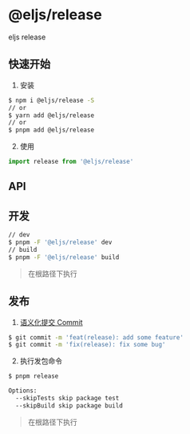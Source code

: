 # @eljs/release

eljs release

## 快速开始

1. 安装

```bash
$ npm i @eljs/release -S
// or
$ yarn add @eljs/release
// or
$ pnpm add @eljs/release
```

2. 使用

```ts
import release from '@eljs/release'
```

## API


## 开发

```bash
// dev
$ pnpm -F '@eljs/release' dev
// build
$ pnpm -F '@eljs/release' build
```

> 在根路径下执行

## 发布

1. [语义化提交 Commit](https://www.conventionalcommits.org/en/v1.0.0/#summary) 

```bash
$ git commit -m 'feat(release): add some feature'
$ git commit -m 'fix(release): fix some bug'
```

2. 执行发包命令

```bash
$ pnpm release

Options:
  --skipTests skip package test
  --skipBuild skip package build
```

> 在根路径下执行

